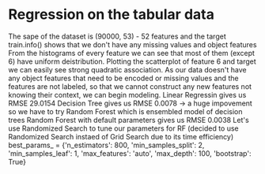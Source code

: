 # Regression on the tabular data
The sape of the dataset is (90000, 53) - 52 features and the target
train.info() shows that we don't have any missing values and object features
From the histograms of every feature we can see that most of them (except 6) have uniform deistribution. Plotting the scatterplot of feature 6 and target we can easily see strong quadratic association.
As our data doesn't have any object features that need to be encoded or missing values and the features are not labeled, so that we cannot construct any new features not knowing their context, we can begin modeling.
Linear Regressin gives us RMSE 29.0154
Decision Tree gives us RMSE 0.0078 -> a huge impovement so we have to try Random Forest which is ensembled model of decision trees
Random Forest with default parameters gives us RMSE 0.0038
Let's use Randomized Search to tune our parameters for RF (decided to use Randomized Search instaed of Grid Search due to its time efficiency)
best_params_ = {'n_estimators': 800, 'min_samples_split': 2, 'min_samples_leaf': 1, 'max_features': 'auto', 'max_depth': 100, 'bootstrap': True}
